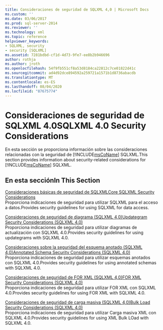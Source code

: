 ```yaml
---
title: Consideraciones de seguridad de SQLXML 4,0 | Microsoft Docs
ms.custom: ''
ms.date: 03/06/2017
ms.prod: sql-server-2014
ms.reviewer: ''
ms.technology: xml
ms.topic: reference
helpviewer_keywords:
- SQLXML, security
- security [SQLXML]
ms.assetid: 7281bdbd-cf1d-4d73-9fe7-ee8b2b946696
author: rothja
ms.author: jroth
ms.openlocfilehash: 54f9fb551cf8a53d8184ca22812c7ce01822d41c
ms.sourcegitcommit: ad4d92dce894592a259721a1571b1d8736abacdb
ms.translationtype: MT
ms.contentlocale: es-ES
ms.lasthandoff: 08/04/2020
ms.locfileid: "87675774"
---
```

# <a name="sqlxml-40-security-considerations"></a><span data-ttu-id="62e95-102">Consideraciones de seguridad de SQLXML 4.0</span><span class="sxs-lookup"><span data-stu-id="62e95-102">SQLXML 4.0 Security Considerations</span></span>
  <span data-ttu-id="62e95-103">En esta sección se proporciona información sobre las consideraciones relacionadas con la seguridad de [!INCLUDE[msCoName](../../../includes/msconame-md.md)] SQLXML.</span><span class="sxs-lookup"><span data-stu-id="62e95-103">This section provides information about security-related considerations for [!INCLUDE[msCoName](../../../includes/msconame-md.md)] SQLXML.</span></span>  
  
## <a name="in-this-section"></a><span data-ttu-id="62e95-104">En esta sección</span><span class="sxs-lookup"><span data-stu-id="62e95-104">In This Section</span></span>  
 [<span data-ttu-id="62e95-105">Consideraciones básicas de seguridad de SQLXML</span><span class="sxs-lookup"><span data-stu-id="62e95-105">Core SQLXML Security Considerations</span></span>](core-sqlxml-security-considerations.md)  
 <span data-ttu-id="62e95-106">Proporciona indicaciones de seguridad para utilizar SQLXML para el acceso a datos.</span><span class="sxs-lookup"><span data-stu-id="62e95-106">Provides security guidelines for using SQLXML for data access.</span></span>  
  
 [<span data-ttu-id="62e95-107">Consideraciones de seguridad de diagrama &#40;SQLXML 4,0&#41;</span><span class="sxs-lookup"><span data-stu-id="62e95-107">Updategram Security Considerations &#40;SQLXML 4.0&#41;</span></span>](updategram-security-considerations-sqlxml-4-0.md)  
 <span data-ttu-id="62e95-108">Proporciona indicaciones de seguridad para utilizar diagramas de actualización con SQLXML 4.0.</span><span class="sxs-lookup"><span data-stu-id="62e95-108">Provides security guidelines for using updategrams with SQLXML 4.0.</span></span>  
  
 [<span data-ttu-id="62e95-109">Consideraciones sobre la seguridad del esquema anotado &#40;SQLXML 4,0&#41;</span><span class="sxs-lookup"><span data-stu-id="62e95-109">Annotated Schema Security Considerations &#40;SQLXML 4.0&#41;</span></span>](annotated-schema-security-considerations-sqlxml-4-0.md)  
 <span data-ttu-id="62e95-110">Proporciona indicaciones de seguridad para utilizar esquemas anotados con SQLXML 4.0.</span><span class="sxs-lookup"><span data-stu-id="62e95-110">Provides security guidelines for using annotated schemas with SQLXML 4.0.</span></span>  
  
 [<span data-ttu-id="62e95-111">Consideraciones de seguridad de FOR XML &#40;SQLXML 4,0&#41;</span><span class="sxs-lookup"><span data-stu-id="62e95-111">FOR XML Security Considerations &#40;SQLXML 4.0&#41;</span></span>](for-xml-security-considerations-sqlxml-4-0.md)  
 <span data-ttu-id="62e95-112">Proporciona indicaciones de seguridad para utilizar FOR XML con SQLXML 4.0.</span><span class="sxs-lookup"><span data-stu-id="62e95-112">Provides security guidelines for using FOR XML with SQLXML 4.0.</span></span>  
  
 [<span data-ttu-id="62e95-113">Consideraciones de seguridad de carga masiva &#40;SQLXML 4,0&#41;</span><span class="sxs-lookup"><span data-stu-id="62e95-113">Bulk Load Security Considerations &#40;SQLXML 4.0&#41;</span></span>](bulk-load-security-considerations-sqlxml-4-0.md)  
 <span data-ttu-id="62e95-114">Proporciona indicaciones de seguridad para utilizar Carga masiva XML con SQLXML 4.0.</span><span class="sxs-lookup"><span data-stu-id="62e95-114">Provides security guidelines for using XML Bulk LOad with SQLXML 4.0.</span></span>  
  
  
